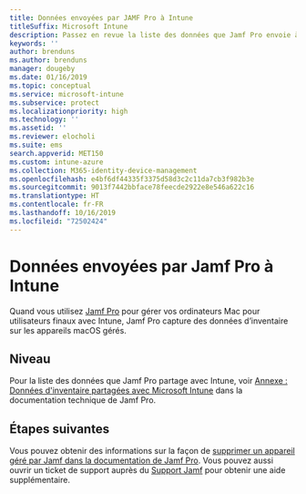 ```yaml
---
title: Données envoyées par JAMF Pro à Intune
titleSuffix: Microsoft Intune
description: Passez en revue la liste des données que Jamf Pro envoie à Microsoft Intune quand vous intégrez Jamf Pro pour gérer des ordinateurs Mac avec Intune.
keywords: ''
author: brenduns
ms.author: brenduns
manager: dougeby
ms.date: 01/16/2019
ms.topic: conceptual
ms.service: microsoft-intune
ms.subservice: protect
ms.localizationpriority: high
ms.technology: ''
ms.assetid: ''
ms.reviewer: elocholi
ms.suite: ems
search.appverid: MET150
ms.custom: intune-azure
ms.collection: M365-identity-device-management
ms.openlocfilehash: e4bf6df44335f3375d58d3c2c11da7cb3f982b3e
ms.sourcegitcommit: 9013f7442bbface78feecde2922e8e546a622c16
ms.translationtype: HT
ms.contentlocale: fr-FR
ms.lasthandoff: 10/16/2019
ms.locfileid: "72502424"
---
```

# <a name="data-jamf-pro-sends-to-intune"></a>Données envoyées par Jamf Pro à Intune

Quand vous utilisez [Jamf Pro](https://www.jamf.com) pour gérer vos ordinateurs Mac pour utilisateurs finaux avec Intune, Jamf Pro capture des données d’inventaire sur les appareils macOS gérés. 

## <a name="data"></a>Niveau  
Pour la liste des données que Jamf Pro partage avec Intune, voir [Annexe : Données d'inventaire partagées avec Microsoft Intune](https://docs.jamf.com/technical-papers/jamf-pro/microsoft-intune/10.9.0/Appendix__Inventory_Information_Shared_with_Microsoft_Intune.html) dans la documentation technique de Jamf Pro. 

<!--  
Jamf Pro reports the following information to Intune:  

* Device Azure AD ID
* JAMF Inventory State (inventory state of a computer checked in with Jamf Pro within the last 24 hours)
* OS Version
* User Azure AD ID
* Encrypted (FileVault 2)
* Gatekeeper Status
* Password: minimum number of character sets
* Password expiration (days)
* Password Type - simple, alphanumeric, or unknown
* Prevent Auto Login
* Required Passcode Length
* Password: number of previous passwords to prevent reuse
* System Integrity Protection
* Last Check-In Time
* Architecture Type
* Available RAM Slots
* Battery Capacity
* Boot ROM
* Bus Speed
* Cache Size
* Device Name
* Domain Join
* Jamf ID
* MAC address
* Make
* Model
* Model Identifier
* NIC Speed
* Number of Cores
* Number of Processors
* OS
* Platform
* Processor Speed
* Processor Type
* Secondary MAC Address
* Serial Number
* SMC Version
* Total RAM
* UDID
* User Email
--> 

<!-- 
You can remove a Jamf-managed device from the Intune console by selecting **Delete** in the **All devices** view. Bulk device deletion can be enabled by selecting multiple devices and clicking **Delete**.
-->

## <a name="next-steps"></a>Étapes suivantes
Vous pouvez obtenir des informations sur la façon de [supprimer un appareil géré par Jamf dans la documentation de Jamf Pro](https://www.jamf.com/jamf-nation/articles/80/unmanaging-computers-while-preserving-their-inventory-information). Vous pouvez aussi ouvrir un ticket de support auprès du [Support Jamf](https://www.jamf.com/support/) pour obtenir une aide supplémentaire. 

